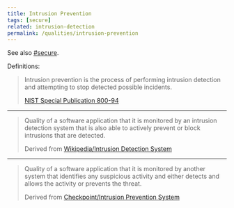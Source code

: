 ```yaml
---
title: Intrusion Prevention
tags: [secure]
related: intrusion-detection
permalink: /qualities/intrusion-prevention
---
```


See also [#secure](/tag-secure). 

Definitions:

>Intrusion prevention is the process of performing intrusion detection and attempting to stop detected possible incidents.
>
>[NIST Special Publication 800-94](/references/#nist-idps)

<hr class="with-no-margin"/>

>Quality of a software application that it is monitored by an intrusion detection system that is also able to actively prevent or block intrusions that are detected.
>
>Derived from [Wikipedia/Intrusion Detection System](https://en.wikipedia.org/wiki/Intrusion_detection_system)

<hr class="with-no-margin"/>

>Quality of a software application that it is monitored by another system that identifies any suspicious activity and either detects and allows the activity or prevents the threat.
>
>Derived from [Checkpoint/Intrusion Prevention System](https://www.checkpoint.com/cyber-hub/network-security/what-is-ips/)

